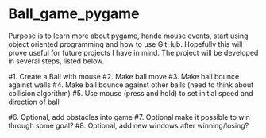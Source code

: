 # Ball_game_pygame

Purpose is to learn more about pygame, hande mouse events, start using object oriented programming and how to use GitHub. Hopefully this will prove useful for future projects I have in mind. The project will be developed in several steps, listed below.

#1. Create a Ball with mouse
#2. Make ball move
#3. Make ball bounce against walls
#4. Make ball bounce against other balls (need to think about collision algorithm)
#5. Use mouse (press and hold) to set initial speed and direction of ball


#6. Optional, add obstacles into game
#7. Optional make it possible to win through some goal?
#8. Optional, add new windows after winning/losing?

